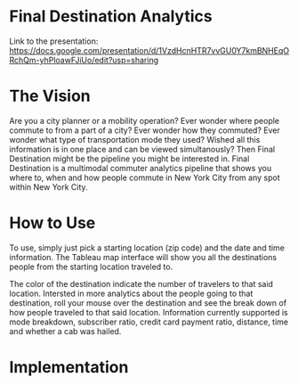 # Final Destination Analytics

Link to the presentation: https://docs.google.com/presentation/d/1VzdHcnHTR7vvGU0Y7kmBNHEqORchQm-yhPloawFJiUo/edit?usp=sharing

# The Vision
Are you a city planner or a mobility operation? Ever wonder where people commute to from a part of a city? Ever wonder how they commuted?  Ever wonder what type of transportation mode they used? Wished all this information is in one place and can be viewed simultanously? Then Final Destination might be the pipeline you might be interested in. Final Destination is a multimodal commuter analytics pipeline that shows you where to, when and how people commute in New York City from any spot within New York City.   

# How to Use 
To use, simply just pick a starting location (zip code) and the date and time information.  The Tableau map interface will show you all the destinations people from the starting location traveled to. 

The color of the destination indicate the number of travelers to that said location. Intersted in more analytics about the people going to that destination, roll your mouse over the destination and see the break down of how people traveled to that said location. Information currently supported is mode breakdown, subscriber ratio, credit card payment ratio, distance, time and whether a cab was hailed.

# Implementation
